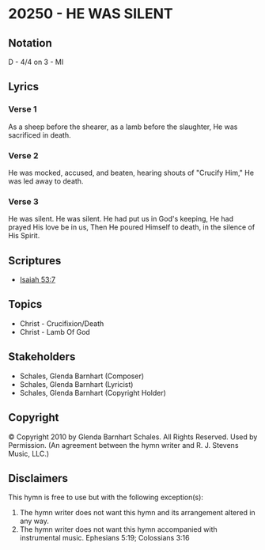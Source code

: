 # 20250 - HE WAS SILENT

## Notation

D - 4/4 on 3 - MI

## Lyrics

### Verse 1

As a sheep before the shearer, as a lamb before the slaughter, He was sacrificed in death.

### Verse 2

He was mocked, accused, and beaten, hearing shouts of  "Crucify Him," He was led away to death.

### Verse 3

He was silent. He was silent. He had put us in God's keeping, He had prayed His love be in us, Then He poured Himself to death, in the silence of His Spirit.


## Scriptures

- [Isaiah 53:7](https://www.biblegateway.com/passage/?search=Isaiah%2053%3A7)

## Topics

- Christ - Crucifixion/Death
- Christ - Lamb Of God

## Stakeholders

- Schales, Glenda Barnhart (Composer)
- Schales, Glenda Barnhart (Lyricist)
- Schales, Glenda Barnhart (Copyright Holder)

## Copyright

©  Copyright 2010 by Glenda Barnhart Schales. All Rights Reserved. Used by Permission.
(An agreement between the hymn writer and R. J. Stevens Music, LLC.)

## Disclaimers

This hymn is free to use but with the following exception(s):
1. The hymn writer does not want this hymn and its arrangement altered in any way.
2. The hymn writer does not want this hymn accompanied with instrumental music.
Ephesians 5:19; Colossians 3:16


